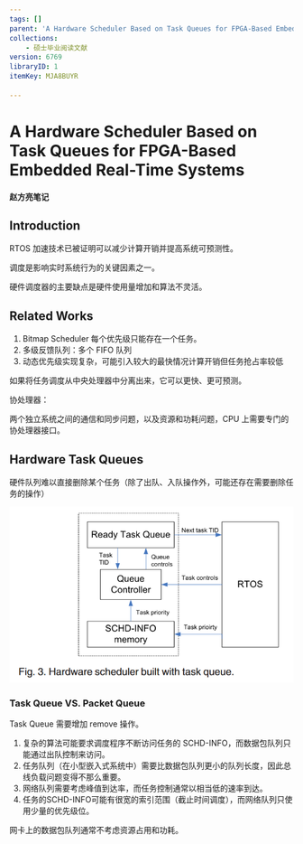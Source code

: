 ```yaml
---
tags: []
parent: 'A Hardware Scheduler Based on Task Queues for FPGA-Based Embedded Real-Time Systems'
collections:
    - 硕士毕业阅读文献
version: 6769
libraryID: 1
itemKey: MJA8BUYR

---
```

# A Hardware Scheduler Based on Task Queues for FPGA-Based Embedded Real-Time Systems

#### 赵方亮笔记

## Introduction

RTOS 加速技术已被证明可以减少计算开销并提高系统可预测性。

调度是影响实时系统行为的关键因素之一。

硬件调度器的主要缺点是硬件使用量增加和算法不灵活。

## Related Works

1.  Bitmap Scheduler 每个优先级只能存在一个任务。
2.  多级反馈队列：多个 FIFO 队列
3.  动态优先级实现复杂，可能引入较大的最快情况计算开销但任务抢占率较低

如果将任务调度从中央处理器中分离出来，它可以更快、更可预测。

协处理器：

两个独立系统之间的通信和同步问题，以及资源和功耗问题，CPU 上需要专门的协处理器接口。

## Hardware Task Queues

硬件队列难以直接删除某个任务（除了出队、入队操作外，可能还存在需要删除任务的操作）

![\<img alt="" data-attachment-key="QPH8M52H" width="742" height="459" src="attachments/QPH8M52H.png" ztype="zimage">](attachments/QPH8M52H.png)

### Task Queue VS. Packet Queue

Task Queue 需要增加 remove 操作。

1.  复杂的算法可能要求调度程序不断访问任务的 SCHD-INFO，而数据包队列只能通过出队控制来访问。
2.  任务队列（在小型嵌入式系统中）需要比数据包队列更小的队列长度，因此总线负载问题变得不那么重要。
3.  网络队列需要考虑峰值到达率，而任务控制通常以相当低的速率到达。
4.  任务的SCHD-INFO可能有很宽的索引范围（截止时间调度），而网络队列只使用少量的优先级位。

网卡上的数据包队列通常不考虑资源占用和功耗。
